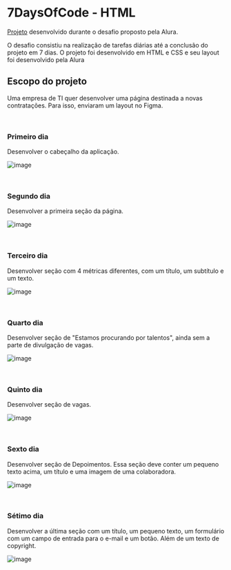 <h1> 7DaysOfCode - HTML </h1>

<p><a href="https://axemay.github.io/HTML_CSS_7DaysOfCode/">Projeto</a> desenvolvido durante o desafio proposto pela Alura. </p>

<p>O desafio consistiu na realização de tarefas diárias até a conclusão do projeto em 7 dias. O projeto foi desenvolvido em HTML e CSS e seu layout foi desenvolvido pela Alura</p>

<h2>Escopo do projeto</h2>
<p>Uma empresa de TI quer desenvolver uma página destinada a novas contratações. Para isso, enviaram um layout no <a heref="https://www.figma.com/file/mm3MLozvUDGhDRTxSLlGL5/7daysOfCode-HTML-CSS?node-id=0%3A1">Figma</a>.</p>
<br>
<h3>Primeiro dia</h3>
<p>Desenvolver o cabeçalho da aplicação.</p>

![image](https://user-images.githubusercontent.com/101254285/175812415-535dc1f5-9f23-43c5-bf68-16c084eb6350.png)

<br>
<h3>Segundo dia</h3>
<p>Desenvolver a primeira seção da página.</p>

![image](https://user-images.githubusercontent.com/101254285/175812483-a332946c-7136-4d21-bb18-8e02fa941832.png)


<br>
<h3>Terceiro dia</h3>
<p>Desenvolver seção com 4 métricas diferentes, com um título, um subtítulo e um texto.</p>


![image](https://user-images.githubusercontent.com/101254285/175812531-6703fd29-a2e7-4621-9f93-f19837cdae1e.png)


<br>
<h3>Quarto dia</h3>
<p>Desenvolver seção de "Estamos procurando por talentos", ainda sem a parte de divulgação de vagas.</p>

![image](https://user-images.githubusercontent.com/101254285/175812647-ffc36f32-66ea-42f1-96ad-30c071e2505b.png)

<br>
<h3>Quinto dia</h3>
<p>Desenvolver seção de vagas.</p>

![image](https://user-images.githubusercontent.com/101254285/175812690-8b854e16-c599-41b6-9427-dc82e9c14c95.png)


<br>
<h3>Sexto dia</h3>
<p>Desenvolver seção de Depoimentos. Essa seção deve conter um pequeno texto acima, um título e uma imagem de uma colaboradora.</p>

![image](https://user-images.githubusercontent.com/101254285/175812739-f5ad703d-d421-4f5b-815a-c8672a4c78f9.png)



<br>
<h3>Sétimo dia</h3>
<p>Desenvolver a última seção com um título, um pequeno texto, um formulário com um campo de entrada para o e-mail e um botão. Além de um texto de copyright.</p>

![image](https://user-images.githubusercontent.com/101254285/175812802-5c0e7c79-7b0c-49cd-82e3-994ec779af27.png)

